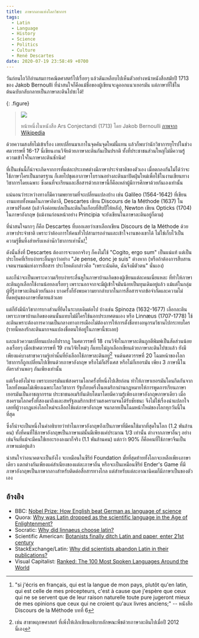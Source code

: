 ```yaml
---
title: ภาษากลางแห่งโลกวิชาการ
tags:
  - Latin
  - Language
  - History
  - Science
  - Politics
  - Culture
  - René Descartes
date: 2020-07-19 23:58:49 +0700
---
```


วันก่อนไถวิกิอ่านสมการคณิตศาสตร์ไปเรื่อยๆ แล้วดันเหลือบไปเห็นตัวอย่างหน้าหนังสือสมัยปี 1713 ของ Jakob Bernoulli ที่น่าสนใจก็คือแม้ชื่อของผู้เขียนจะดูออกแนวเยอรมัน แต่ภาษาที่ใช้ในต้นฉบับกลับกลายเป็นภาษาละตินไปซะได้!

{: .figure}
> ![](/images/math/summae-potestatum.png)
>
> หน้าหนึ่งในหนังสือ Ars Conjectandi (1713) โดย Jakob Bernoulli [ภาพจาก Wikipedia][wiki ars conjectandi]

ด้วยความสงสัยไม่เข้าเรื่อง เลยเปลี่ยนมาเกาในจุดคันจุดใหม่นี้แทน แล้วก็พบว่านักวิชาการยุโรปในช่วงศตวรรษที่ 16-17 นี่เขียนงานวิจัยด้วยภาษาละตินกันเป็นปรกติ ทั้งที่ประชาชนส่วนใหญ่ไม่มีความรู้ความเข้าใจในภาษาละตินซักนิด!

ที่เป็นเช่นนี้ก็น่าจะเกิดจากการที่แต่ละประเทศต่างมีภาษาประจำชาติของตัวเอง เมื่อตกลงกันไม่ได้ว่าจะใช้ภาษาใครเป็นมาตรฐาน ก็เลยไปขุดเอาภาษาโบราณอย่างละตินมาปัดฝุ่นใหม่เพื่อใช้ในงานเขียนทางวิชาการโดยเฉพาะ ซึ่งคนที่จะเรียนและสื่อสารด้วยภาษานี้ก็คือเหล่าผู้มีการศึกษาด้วยกันเองเท่านั้น

แน่นอนว่าระหว่างทางก็มีความพยายามที่จะเปลี่ยนแปลงบ้าง เช่น Galileo (1564-1642) ที่เขียนงานแทบทั้งหมดในภาษาอิตาลี, Descartes เขียน Discours de la Méthode (1637) ในภาษาฝรั่งเศส (แล้วจึงค่อยแปลเป็นละตินในเกือบยี่สิบปีให้หลัง), Newton เขียน Opticks (1704) ในภาษาอังกฤษ (แม้งานก่อนหน้าอย่าง Principia จะยังเขียนในภาษาละตินอยู่ก็ตาม)

ที่น่าสนใจมากๆ ก็คือ Descartes ที่บอกเลยว่าเขาเลือกเขียน Discours de la Méthode ด้วยภาษาประจำชาติ เพราะว่าต้องการให้คนทั่วไปสามารถอ่านและเข้าใจงานของเขาได้ ไม่ใช่เก็บไว้เป็นความรู้ขึ้นหิ้งสำหรับเหล่านักวิชาการเท่านั้น![^1]

ดังนั้นสิ่งที่ Descartes ต้องการจะบอกจริงๆ ก็คงไม่ใช้ "Cogito, ergo sum" เป็นแน่แท้ แต่เป็นประโยคที่เรียบง่ายระลื่นหูกว่าอย่าง "Je pense, donc je suis" ต่างหาก (หรือถ้าต้องการสืบสานเจตนารมณ์แห่งการสื่อสาร ประโยคดังกล่าวคือ "เพราะฉันคิด, ฉันจึงมีตัวตน" นั่นเอง)

และก็น่าจะเป็นเพราะความเรียบง่ายระลื่นหูในภาษาบ้านเกิดของผู้เขียนแต่ละคนเนี่ยแหละ ที่ทำให้ภาษาละตินถูกเลือกใช้งานน้อยลงเรื่อยๆ เพราะนอกจากจะมีผู้เข้าใจมันน้อยเป็นทุนเดิมอยู่แล้ว แม้แต่ในกลุ่มผู้ที่รู้ภาษาละตินด้วยกันเอง บางครั้งก็ยังพบความยากลำบากในการสื่อสารจากข้อจำกัดและความไม่ยืดหยุ่นของภาษาที่ตายแล้วเลย

แต่ก็ยังมีนักวิชาการบางส่วนที่ยึดในระบบเดิมต่อไป บ้างเช่น Spinoza (1632-1677) เลือกละตินเพราะภาษาบ้านเกิดของตนนั้นแทบไม่มีใครใช้นอกประเทศตนเอง หรือ Linnæus (1707-1778) ใช้ละตินเพราะต้องการความเป็นกลางทางการเมืองไม่ต้องการให้การตั้งชื่อทางอนุกรมวิธานไปกระทบใคร (รายนี้หลงรักละตินมากจนแปลงชื่อตนให้อยู่ในภาษานี้ซะเลย)

และแล้วความเปลี่ยนแปลงก็ปรากฏ ในศตวรรษที่ 18 งานวิจัยในภาษาละตินถูกตีพิมพ์เป็นสัดส่วนน้อยลงเรื่อยๆ เมื่อเข้าศตวรรษที่ 19 งานวิจัยใหม่ๆ ก็แทบไม่ถูกเลือกเขียนด้วยภาษาละตินไปซะแล้ว ยังมีเพียงแค่บางสาขาความรู้เท่านั้นที่ยังเลือกใช้ภาษาละตินอยู่[^2] จนต้นศตวรรษที่ 20 โฉมหน้าของโลกวิชาการก็ถูกเปลี่ยนไปเขียนด้วยภาษาอังกฤษ หรือไม่ก็ฝรั่งเศส หรือไม่ก็เยอรมัน เพียง 3 ภาษานี้ในอัตราส่วนพอๆ กันเพียงเท่านั้น

แต่เรื่องยังไม่จบ เพราะเยอรมันแพ้สงครามโลกครั้งที่หนึ่งไปเสียก่อน ทำให้ภาษาเยอรมันโดนกีดกันจากโลกทั้งหมดไม่เพียงเฉพาะโลกวิชาการ รัฐเกือบครึ่งในอเมริกาผ่านกฎหมายให้การพูดการเรียนภาษาเยอรมันเป็นอาชญากรรม ประชาชนอเมริกันเติบโตมาโดยมีความรู้เพียงภาษาอังกฤษภาษาเดียว เมื่อสงครามโลกครั้งที่สองมาถึงและสหรัฐอเมริกาเข้าร่วมสงครามจนได้รับชัยชนะ จึงไม่ใช่เรื่องน่าแปลกใจเลยที่ผู้วางกฎแห่งโลกใหม่จะเลือกใช้แต่ภาษาอังกฤษ จนกลายเป็นโฉมหน้าใหม่ของโลกทุกวันนี้ในที่สุด

ซึ่งก็น่าจะเป็นหนึ่งในคำอธิบายว่าทำไมภาษาอังกฤษถึงเป็นภาษาที่มีคนใช้มากที่สุดในโลก (1.2 พันล้านคน) ทั้งที่คนที่ใช้ภาษาอังกฤษเป็นภาษาแม่นั้นมีเพียงแค่ประมาณ 1/3 เท่านั้น ต่างจากภาษาอื่นๆ อย่างเช่นจีนที่แม้จะมีคนใช้เยอะรองลงมาก็จริง (1.1 พันล้านคน) แต่กว่า 90% ก็คือคนที่ใช้ภาษาจีนเป็นภาษาแม่อยู่แล้ว

น่าสนใจว่าอนาคตจะเป็นยังไง จะเหมือนในซีรีย์ Foundation มั้ยที่สุดท้ายทั้งโลกจะเหลือเพียงภาษาเดียว แตกต่างกันเพียงแค่สำเนียงของแต่ละภาษาถิ่น หรือจะเป็นเหมือนซีรีย์ Ender's Game ที่มีภาษาอังกฤษเป็นภาษากลางสำหรับติดต่อสื่อสารทางไกล แต่สำหรับแต่ละอาณานิคมก็มีภาษาเป็นของตัวเอง


## อ้างอิง

- BBC: [Nobel Prize: How English beat German as language of science](https://www.bbc.com/news/magazine-29543708)
- Quora: [Why was Latin dropped as the scientific language in the Age of Enlightenment?](https://www.quora.com/Why-was-Latin-dropped-as-the-scientific-language-in-the-Age-of-Enlightenment)
- Socratic: [Why did linnaeus choose latin?](https://socratic.org/questions/why-did-linnaeus-choose-latin)
- Scientific American: [Botanists finally ditch Latin and paper, enter 21st century](https://blogs.scientificamerican.com/culturing-science/botanists-finally-ditch-latin-and-paper-enter-21st-century/)
- StackExchange/Latin: [Why did scientists abandon Latin in their publications?](https://latin.stackexchange.com/questions/1942/why-did-scientists-abandon-latin-in-their-publications)
- Visual Capitalist: [Ranked: The 100 Most Spoken Languages Around the World](https://www.visualcapitalist.com/100-most-spoken-languages/)


[^1]: "si j'écris en français, qui est la langue de mon pays, plutôt qu'en latin, qui est celle de mes précepteurs, c'est à cause que j'espère que ceux qui ne se servent que de leur raison naturelle toute pure jugeront mieux de mes opinions que ceux qui ne croient qu'aux livres anciens;" -- หนังสือ Discours de la Méthode บทที่ 6
[^2]: เช่น สาขาพฤกษศาสตร์ ที่เพิ่งให้เลิกเขียนอธิบายลักษณะพืชด้วยภาษาละตินไปเมื่อปี 2012 นี่เอง


[wiki ars conjectandi]: //commons.wikimedia.org/wiki/File:JakobBernoulliSummaePotestatum.png
